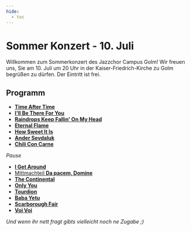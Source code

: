 ```yaml
---
hide:
  - toc
---
```


# Sommer Konzert - 10. Juli

Willkommen zum Sommerkonzert des Jazzchor Campus Golm! Wir freuen uns, Sie am
10. Juli um 20 Uhr in der Kaiser-Friedrich-Kirche zu Golm begrüßen zu dürfen.
Der Eintritt ist frei.

## Programm

* [**Time After Time**](01-time-after-time)
* [**I'll Be There For You**](02-ill-be-there-for-you)
* [**Raindrops Keep Fallin' On My Head**](03-raindrops)
* [**Eternal Flame**](04-eternal-flame)
* [**How Sweet It Is**](05-how-sweet-it-is)
* [**Ander Sevdaluk**](06-ander-sevdaluk)
* [**Chili Con Carne**](07-chili-con-carne)

*Pause*

* [**I Get Around**](08a-i-get-around)
* [Mittmachteil **Da pacem, Domine**](08b-da-pacem-domine)
* [**The Continental**](09-the-continental)
* [**Only You**](10-only-you)
* [**Tourdion**](11-tourdion)
* [**Baba Yetu**](12-baba-yetu)
* [**Scarborough Fair**](13-scarborough-fair)
* [**Voi Voi**](14-voi-voi)

*Und wenn ihr nett fragt gibts vielleicht noch ne Zugabe ;)*
